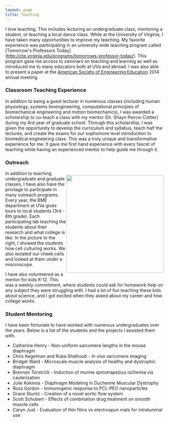 ```yaml
---
layout: page
title: Teaching
---
```

I love teaching.
This includes lecturing an undergraduate class, mentoring a student, or teaching a local dance class.
While at the University of Virginia, I have taken many opportunities to improve my teaching.
My favorite experience was participating in an university wide teaching program called [Tomorrow's Professors Today] (http://cte.virginia.edu/programs/tomorrows-professor-today/).
This program gave me access to seminars on teaching and learning as well as introduced me to many educators both at UVa and abroad.
I was also able to present a paper at the  [American Society of Engineering Education](https://www.asee.org/) 2014 annual meeting.

### Classroom Teaching Experience

In addition to being a guest lecturer in numerous classes (including human physiology, systems bioengineering, computational principles of biomechanical engineering and motion biomechanics),
I was awarded a scholarship to co-teach a class with my mentor (Dr. Shayn Peirce-Cottler) during my 4rd year of graduate school.
Through this scholarship, I was given the opportunity to develop the curriculum and syllabus, teach half the lectures, and create the exams for our sophomore level introduction to biomedical engineering class.
This was a truly unique and transformative experience for me. 
It gave me first hand experience with every fascet of teaching while having an experienced mentor to help guide me through it.

### Outreach

<p style="float: right;"><img class="margined" src="{{ site.baseurl }}images/Kyle_teaching.jpg" width="310px" ></p>
In addition to teaching undergraduate and graduate classes, I have also have the privilage to participate in many outreach programs.
Every year, the BME department at UVa gives tours to local students (3rd - 6th grade). 
Each participating lab teaching the students about their research and what college is like. 
In the picture to the right, I showed the students how cell culturing works.
We also isolated our cheek cells and looked at them under a miscroscope.


I have also volunteered as a mentor for kids K-12.
This was a weekly commitment, where students could ask for homework help on any subject they were struggling with.
I had a lot of fun teaching these kids about science, and I got excited when they asked about my career and how college works.

### Student Mentoring

I have been fortunate to have worked with numerous undergraduates over the years. 
Below is a list of the students and the projects I assisted them with.

- Catherine Henry - Non-uniform sarcomere lengths in the mouse diaphragm
- Chris Kegelman and Ruba Shalhoub - *In vivo* sarcomere imaging
- Bridget Ward - Microscale muscle analysis of healthy and dystrophic diaphragm
- Brennan Torstrick - Induction of murine spinotrapezius ischemia via cauterization
- Julie Kokinos - Diaphragm Modeling in Duchenne Muscular Dystrophy
- Ross Gordon - Immunogenic response to PCL-PEO nanoparticles
- Grace Stuntz - Creation of a novel aortic flow system
- Scott Schubert - Effects of combination drug treatment on smooth muscle cells
- Caryn Just - Evaluation of thin films vs electrospun mats for intraluminal use